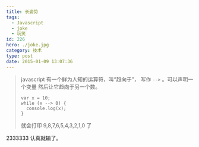 ```yaml
---
title: 长姿势
tags:
  - Javascript
  - joke
  - 玩笑
id: 226
hero: ./joke.jpg
category: 技术
type: post
date: 2015-01-09 13:07:36
---
```


> javascript 有一个鲜为人知的运算符，叫“趋向于”， 写作 `-->` 。可以声明一个变量 然后让它趋向于另一个数。
>
> ```
> var x = 10;
> while (x --> 0) {
>   console.log(x);
> }
> ```
>
> 就会打印 9,8,7,6,5,4,3,2,1,0 了

2333333 认真就输了。
